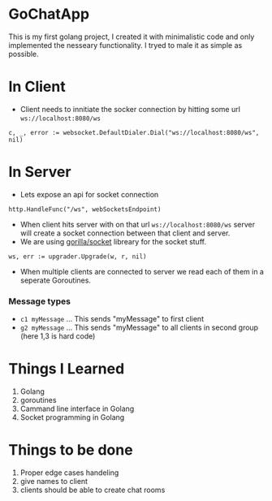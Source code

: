 # GoChatApp
This is my first golang project, I created it with minimalistic code and only implemented the nesseary functionality. I tryed to male it as simple as possible. 

# In Client
* Client needs to innitiate the socker connection by hitting some url `ws://localhost:8080/ws`
```golang
c, _, error := websocket.DefaultDialer.Dial("ws://localhost:8080/ws", nil)
```

# In Server
* Lets expose an api for socket connection
```golang
http.HandleFunc("/ws", webSocketsEndpoint)
```
* When client hits server with on that url `ws://localhost:8080/ws` server will create a socket connection between that client and server.
* We are using [gorilla/socket](https://www.gorillatoolkit.org/pkg/websocke) libreary for the socket stuff.
```golang
ws, err := upgrader.Upgrade(w, r, nil)
```
* When multiple clients are connected to server we read each of them in a seperate Goroutines.

### Message types
* `c1 myMessage` 
... This sends "myMessage" to first client
* `g2 myMessage`
... This sends "myMessage" to all clients in second group (here 1,3 is hard code)

# Things I Learned
1. Golang
2. goroutines 
3. Cammand line interface in Golang
4. Socket programming in Golang   

# Things to be done 
1. Proper edge cases handeling
2. give names to client
3. clients should be able to create chat rooms